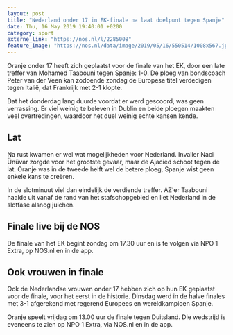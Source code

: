 ```yaml
---
layout: post
title: "Nederland onder 17 in EK-finale na laat doelpunt tegen Spanje"
date: Thu, 16 May 2019 19:40:01 +0200
category: sport
externe_link: "https://nos.nl/l/2285008"
feature_image: "https://nos.nl/data/image/2019/05/16/550514/1008x567.jpg"
---
```


<p>Oranje onder 17 heeft zich geplaatst voor de finale van het EK, door een late treffer van Mohamed Taabouni tegen Spanje: 1-0. De ploeg van bondscoach Peter van der Veen kan zodoende zondag de Europese titel verdedigen tegen Italië, dat Frankrijk met 2-1 klopte. </p>
<p>Dat het donderdag lang duurde voordat er werd gescoord, was geen verrassing. Er viel weinig te beleven in Dublin en beide ploegen maakten veel overtredingen, waardoor het duel weinig echte kansen kende.</p>
<h2>Lat</h2>
<p>Na rust kwamen er wel wat mogelijkheden voor Nederland. Invaller Naci Ünüvar zorgde voor het grootste gevaar, maar de Ajacied schoot tegen de lat. Oranje was in de tweede helft wel de betere ploeg, Spanje wist geen enkele kans te creëren.</p>
<p>In de slotminuut viel dan eindelijk de verdiende treffer. AZ'er Taabouni haalde uit vanaf de rand van het stafschopgebied en liet Nederland in de slotfase alsnog juichen.</p>
<h2>Finale live bij de NOS</h2>
<p>De finale van het EK begint zondag om 17.30 uur en is te volgen via NPO 1 Extra, op NOS.nl en in de app.</p>
<h2>Ook vrouwen in finale</h2>
<p>Ook de Nederlandse vrouwen onder 17 hebben zich op hun EK geplaatst voor de finale, voor het eerst in de historie. Dinsdag werd in de halve finales met 3-1 afgerekend met regerend Europees en wereldkampioen Spanje.</p>
<p>Oranje speelt vrijdag om 13.00 uur de finale tegen Duitsland. Die wedstrijd is eveneens te zien op NPO 1 Extra, via NOS.nl en in de app.</p>

